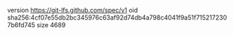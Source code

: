 version https://git-lfs.github.com/spec/v1
oid sha256:4cf07e55db2bc345976c63af92d74db4a798c4041f9a51f7152172307b6fd745
size 4689
